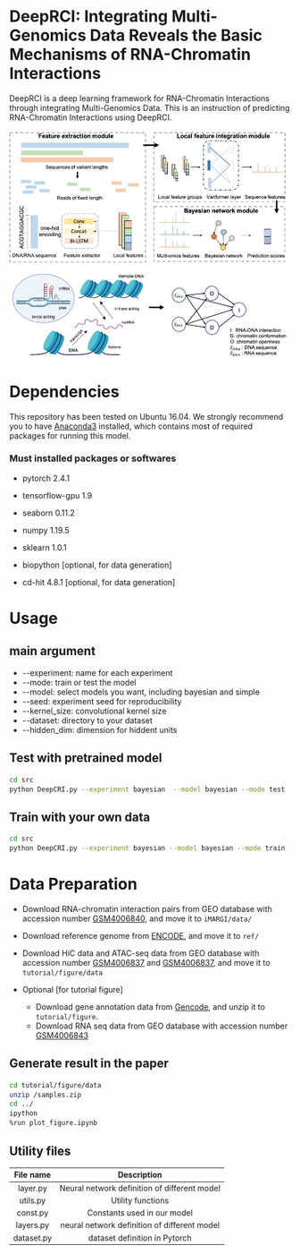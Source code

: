 # DeepRCI: Integrating Multi-Genomics Data Reveals the Basic Mechanisms of RNA-Chromatin Interactions

DeepRCI is a deep learning framework for RNA-Chromatin Interactions through integrating Multi-Genomics Data. This is an instruction of predicting RNA-Chromatin Interactions using DeepRCI.

![Overview](figure1.jpg)

# Dependencies
This repository has been tested on Ubuntu 16.04. We strongly recommend you to have [Anaconda3](https://www.anaconda.com/distribution/) installed, which contains most of required packages for running this model.

### Must installed packages or softwares

- pytorch  2.4.1

- tensorflow-gpu 1.9

- seaborn 0.11.2

- numpy 1.19.5

- sklearn 1.0.1

- biopython [optional, for data generation]

- cd-hit 4.8.1 [optional, for data generation]

# Usage

## main argument
- --experiment: name for each experiment
- --mode: train or test the model
- --model: select models you want, including bayesian and simple
- --seed: experiment seed for reproducibility
- --kernel_size: convolutional kernel size
- --dataset: directory to your dataset
- --hidden_dim: dimension for hiddent units

## Test with pretrained model

```bash
cd src
python DeepCRI.py --experiment bayesian  --model bayesian --mode test
```
## Train with your own data

```bash
cd src
python DeepCRI.py --experiment bayesian --model bayesian --mode train --dataset YOUR_DATA_DIRECTORY
```

# Data Preparation

- Download RNA-chromatin interaction pairs from GEO database with accession number [GSM4006840](https://www.ncbi.nlm.nih.gov/geo/query/acc.cgi?acc=GSM4006840), and move it to `iMARGI/data/`
- Download reference genome from [ENCODE](https://www.encodeproject.org/files/GRCh38_no_alt_analysis_set_GCA_000001405.15/@@download/GRCh38_no_alt_analysis_set_GCA_000001405.15.fasta.gz), and move it to `ref/`
- Download HiC data and ATAC-seq data from GEO database with accession number [GSM4006837](https://www.ncbi.nlm.nih.gov/geo/query/acc.cgi?acc=GSM4006837) and [GSM4006837](https://www.ncbi.nlm.nih.gov/geo/query/acc.cgi?acc=GSM4006837), and move it to `tutorial/figure/data`

- Optional [for tutorial figure]

    - Download gene annotation data from [Gencode](http://ftp.ebi.ac.uk/pub/databases/gencode/Gencode_human/release_38/gencode.v38.chr_patch_hapl_scaff.annotation.gff3.gz), and unzip it to  `tutorial/figure`.
    - Download RNA seq data from GEO database with accession number [GSM4006843](https://www.ncbi.nlm.nih.gov/geo/query/acc.cgi?acc=GSM4006843)

## Generate result in the paper

```bash
cd tutorial/figure/data
unzip /samples.zip
cd ../
ipython
%run plot_figure.ipynb
```

## Utility files

| File name | Description |
| :-------: | :--------: |
| layer.py | Neural network definition of different model |
| utils.py | Utility functions |
| const.py | Constants used in our model |
| layers.py | neural network definition of different model |
| dataset.py | dataset definition in Pytorch |
